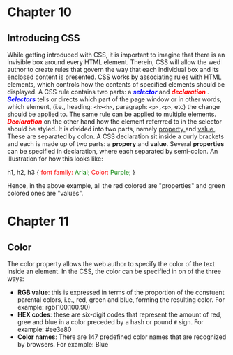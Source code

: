 # Chapter 10
## Introducing CSS
While getting introduced with CSS, it is important to imagine that there is an invisible box around every HTML element. Therein, CSS will allow the wed author to create rules that govern the way that each individual box and its enclosed content is presented. CSS works by associating rules with HTML elements, which controls how the contents of specified elements should be displayed. A CSS rule contains two parts: a <span style="color: blue;"> ***selector*** </span> and <span style="color: red;"> ***declaration*** </span>.
<span style="color: blue;"> ***Selectors*** </span> tells or directs which part of the page window or in other words, which element, (i.e., heading: `<h><h>`, paragraph: `<p>,<p>`, etc) the change should be applied to. The same rule can be applied to multiple elements. 
<span style="color: red;"> ***Declaration*** </span> on the other hand how the element referrred to in the selector should be styled. It is divided into two parts, namely <ins> property </ins> and <ins> value </ins>. These are separated by colon. A CSS declaration sit inside a curly brackets and each is made up of two parts: a **propery** and **value**. Several **properties** can be specified in declaration, where each separated by semi-colon. An illustration for how this looks like: 

h1, h2, h3 {<span style="color: red;"> font family: </span> <span style="color: green;"> Arial; </span> <span style="color: red;"> Color: </span> <span style="color: green;"> Purple; </span>} 

Hence, in the above example, all the red colored are "properties" and green colored ones are "values". 

# Chapter 11
## Color
The color property allows the web author to specify the color of the text inside an element. In the CSS, the color can be specified in on of the three ways: 
- **RGB value**: this is expressed in terms of the proportion of the constuent parental colors, i.e., red, green and blue, forming the resulting color. For example: rgb(100.100.90)
- **HEX codes**: these are six-digit codes that represent the amount of red, gree and blue in a color preceded by a hash or pound `#` sign. For example: #ee3e80
- **Color names**: There are 147 predefined color names that are recognized by browsers. For example: Blue
